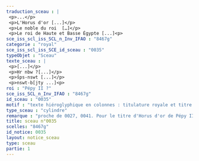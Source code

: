 ```yaml
---
traduction_sceau : |
 <p>...</p>
 <p>L'Horus d'or [...]</p>
 <p>Le noble du roi  […]</p>
 <p>Le roi de Haute et Basse Égypte [...]<p>
sce_iss_scl_iss_SCL_n_Inv_IFAO : "8467g"
categorie : "royal"
sce_iss_scl_iss_SCE_id_sceau : "0035"
typeObjet : "Sceau"
texte_sceau : |
 <p>[...]</p>
 <p>Ḥr nbw ?[...]</p>
 <p>šps-nswt [...]</p>
 <p>nswt-b[jty ...]<p>
roi : "Pépy II ?"
sce_iss_SCL_n_Inv_IFAO : "8467g"
id_sceau : "0035"
motif : "texte hiéroglyphique en colonnes : titulature royale et titre šps-nswt"
type_sceau : "cylindre"
remarque : "proche de 0027, 0041. Pour le titre d'Horus d'or de Pépy II, cp. 0130."
title: sceau n°0035
scelles: "8467g"
id_notice: 0035
layout: notice_sceau
type: sceau
partie: 1
---
```

